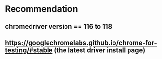 # Recommendation

## chromedriver version == 116 to 118
##  https://googlechromelabs.github.io/chrome-for-testing/#stable (the latest driver install page)
